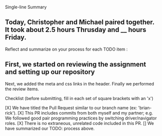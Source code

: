 Single-line Summary
## Today, Christopher and Michael paired together. It took about 2.5 hours Thrusday and __ hours Friday.

Reflect and summarize on your process for each TODO item :
## First, we started on reviewing the assignment and setting up our repository
Next, we added the meta and css links in the header.  Finally we performed the review items.

Checklist (before submitting, fill in each set of square brackets with an 'x')

[X] We have titled the Pull Request similar to our branch name (ex: 'brian-rick').
[X] This PR includes commits from both myself and my partner; e.g. We followed good pair programming practices by switching driver/navigator roles.
[X] There is no extraneous, unrelated code included in this PR.
[] We have summarized our TODO: process above.